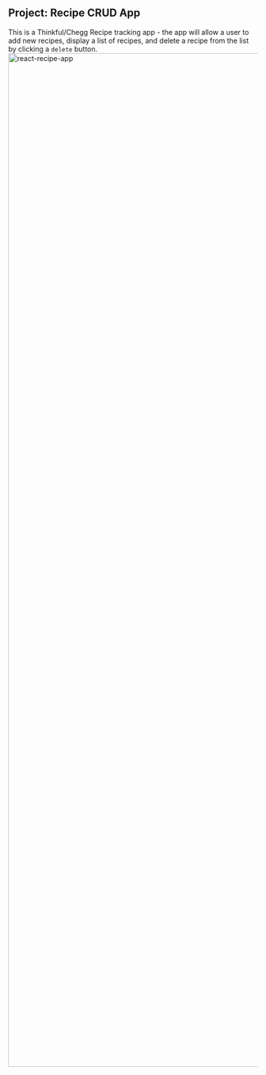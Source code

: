 ## Project: Recipe CRUD App

This is a Thinkful/Chegg Recipe tracking app - the app will allow a user to add new recipes, display a list of recipes, and delete a recipe from the list by clicking a `delete` button.
<img width="2049" alt="react-recipe-app" src="https://github.com/rmccarthyiii/Recipe-tracking-app/assets/25188255/9414f4ff-cc6b-4053-b07e-aa503e51095e">
